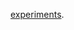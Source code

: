 [experiments](https://docs.google.com/spreadsheets/d/1ZaPEWwEGm5oI5NB5DiOGxbYw3SaUK8OGpqf8tZnBvD0/edit?usp=sharing).